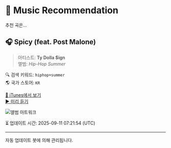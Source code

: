 
# 🎵 Music Recommendation

추천 곡은...

## 🎧 Spicy (feat. Post Malone)  
> 아티스트: **Ty Dolla $ign**  
> 앨범: _Hip-Hop Summer_  

🔍 검색 키워드: `hiphop+summer`  
🌎 국가 스토어: `KR`

[🔗 iTunes에서 보기](https://music.apple.com/kr/album/spicy-feat-post-malone/1570128851?i=1570129041&uo=4)  
[▶️ 미리 듣기](https://audio-ssl.itunes.apple.com/itunes-assets/AudioPreview125/v4/f5/18/8a/f5188a8e-758e-f4f8-9053-09152b4038e7/mzaf_5591871537798208573.plus.aac.p.m4a)

![앨범 아트워크](https://is1-ssl.mzstatic.com/image/thumb/Music115/v4/46/91/da/4691da3c-fef3-b25a-ef1b-f0530e60b3f5/5059460083318.jpg/100x100bb.jpg)

⏳ 업데이트 시간: 2025-09-11 07:21:54 (UTC)

---
자동 업데이트 봇에 의해 관리됩니다.
